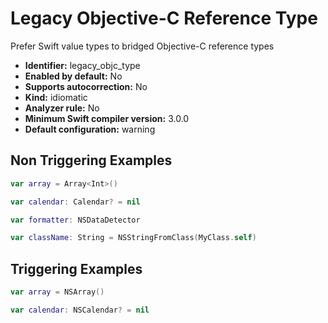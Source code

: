 # Legacy Objective-C Reference Type

Prefer Swift value types to bridged Objective-C reference types

* **Identifier:** legacy_objc_type
* **Enabled by default:** No
* **Supports autocorrection:** No
* **Kind:** idiomatic
* **Analyzer rule:** No
* **Minimum Swift compiler version:** 3.0.0
* **Default configuration:** warning

## Non Triggering Examples

```swift
var array = Array<Int>()

```

```swift
var calendar: Calendar? = nil
```

```swift
var formatter: NSDataDetector
```

```swift
var className: String = NSStringFromClass(MyClass.self)
```

## Triggering Examples

```swift
var array = NSArray()
```

```swift
var calendar: NSCalendar? = nil
```